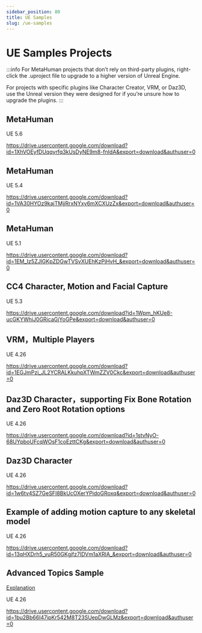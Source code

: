 ```yaml
---
sidebar_position: 80
title: UE Samples
slug: /ue-samples
---	
```


# UE Samples Projects

:::info
For MetaHuman projects that don’t rely on third-party plugins, right-click the .uproject file to upgrade to a higher version of Unreal Engine.

For projects with specific plugins like Character Creator, VRM, or Daz3D, use the Unreal version they were designed for if you’re unsure how to upgrade the plugins.
:::

## MetaHuman

UE 5.6

https://drive.usercontent.google.com/download?id=1XhVOEyfDUqqyrfq3kUsDyNE9m8-fnIdA&export=download&authuser=0

## MetaHuman

UE 5.4

https://drive.usercontent.google.com/download?id=1VA30HYOz9kajTMjjRrxNYxy6mXCXUzZx&export=download&authuser=0

## MetaHuman

UE 5.1

https://drive.usercontent.google.com/download?id=1EM_Iz5ZJlGKpZDGwTVSvXUEhKzPjHvH_&export=download&authuser=0

## CC4 Character, Motion and Facial Capture

UE 5.3

https://drive.usercontent.google.com/download?id=1Wpm_hKUe8-ucGKYWhiJ0GRicaGjYoGPe&export=download&authuser=0

## VRM，Multiple Players

UE 4.26

https://drive.usercontent.google.com/download?id=1EGJmPzi_JL2YCRALKkuhpXTWmZZV0Ckc&export=download&authuser=0

## Daz3D Character，supporting Fix Bone Rotation and Zero Root Rotation options

UE 4.26

https://drive.usercontent.google.com/download?id=1stvNyO-68UYpboUFcqWOsF1coEzttCKg&export=download&authuser=0

## Daz3D Character

UE 4.26

https://drive.usercontent.google.com/download?id=1w6tv4SZ7GeSFI8BkUcOXerYPidoGRoxq&export=download&authuser=0

## Example of adding motion capture to any skeletal model

UE 4.26

https://drive.usercontent.google.com/download?id=13qHXDrh5_vuR50GKgjfz7IDVm1aXRlA_&export=download&authuser=0

## Advanced Topics Sample

[Explanation](/ue-advanced)

UE 4.26

https://drive.usercontent.google.com/download?id=1bu2Bb66I47ipKr542M8T23SUepDwGLMz&export=download&authuser=0
